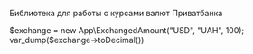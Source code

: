 Библиотека для работы с курсами валют Приватбанка

$exchange = new App\ExchangedAmount("USD", "UAH", 100);
var_dump($exchange->toDecimal())
